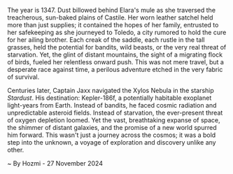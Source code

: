
The year is 1347.  Dust billowed behind Elara's mule as she traversed the treacherous, sun-baked plains of Castile.  Her worn leather satchel held more than just supplies; it contained the hopes of her family, entrusted to her safekeeping as she journeyed to Toledo, a city rumored to hold the cure for her ailing brother.  Each creak of the saddle, each rustle in the tall grasses, held the potential for bandits, wild beasts, or the very real threat of starvation.  Yet, the glint of distant mountains, the sight of a migrating flock of birds, fueled her relentless onward push.  This was not mere travel, but a desperate race against time, a perilous adventure etched in the very fabric of survival.

Centuries later, Captain Jaxx navigated the Xylos Nebula in the starship *Stardust*.  His destination: Kepler-186f, a potentially habitable exoplanet light-years from Earth.  Instead of bandits, he faced cosmic radiation and unpredictable asteroid fields.  Instead of starvation, the ever-present threat of oxygen depletion loomed.  Yet the vast, breathtaking expanse of space, the shimmer of distant galaxies, and the promise of a new world spurred him forward.  This wasn't just a journey across the cosmos; it was a bold step into the unknown, a voyage of exploration and discovery unlike any other.

~ By Hozmi - 27 November 2024
